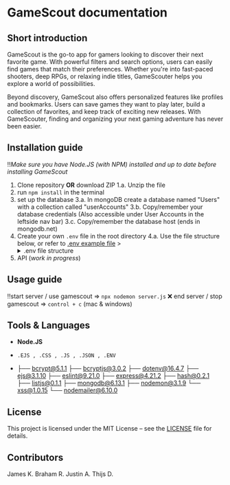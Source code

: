 # GameScout documentation

## Short introduction

GameScout is the go-to app for gamers looking to discover their next favorite game. With powerful filters and search options, users can easily find games that match their preferences. Whether you're into fast-paced shooters, deep RPGs, or relaxing indie titles, GameScouter helps you explore a world of possibilities.

Beyond discovery, GameScout also offers personalized features like profiles and bookmarks. Users can save games they want to play later, build a collection of favorites, and keep track of exciting new releases. With GameScouter, finding and organizing your next gaming adventure has never been easier.

## Installation guide

‼️*Make sure you have Node.JS (with NPM) installed and up to date before installing GameScout*

1. Clone repository **OR** download ZIP
   1.a. Unzip the file
2. run `npm install` in the terminal
3. set up the database
   3.a. In mongoDB create a database named "Users" with a collection called "userAccounts"
   3.b. Copy/remember your database credentials (Also accessible under User Accounts in the leftside nav bar)
   3.c. Copy/remember the database host (ends in mongodb.net)
4. Create your own `.env` file in the root directory
   4.a. Use the file structure below, or refer to [.env example file](.env.example) > <details><summary>.env file structure</summary> > <code>DB_USERNAME=//yourOwnUsername<br> > DB_PASSWORD=//yourOwnPassword<br> > DB_HOST=//yourOwnMongoHost<br> > DB_NAME=Users<br> > DB_COLLECTION=userAccounts<br> > PORT=//YourOwnPort<br> > APIKEY=//yourOwnApiKey</code>
   </details>
5. API (_work in progress_)

## Usage guide

‼️start server / use gamescout => `npx nodemon server.js`
❌ end server / stop gamescout => `control + c` (mac & windows)

## Tools & Languages

- **Node.JS**

- `.EJS , .CSS , .JS , .JSON , .ENV `

- ├── bcrypt@5.1.1
  ├── bcryptjs@3.0.2
  ├── dotenv@16.4.7
  ├── ejs@3.1.10
  ├── eslint@9.21.0
  ├── express@4.21.2
  ├── hash@0.2.1
  ├── listjs@0.1.1
  ├── mongodb@6.13.1
  ├── nodemon@3.1.9
  └── xss@1.0.15
  └── nodemailer@6.10.0

## License

This project is licensed under the MIT License – see the [LICENSE](LICENSE) file for details.

## Contributors

James K.
Braham R.
Justin A.
Thijs D.
